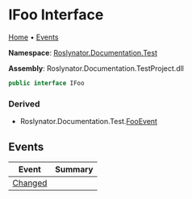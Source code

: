 # IFoo Interface

[Home](../../../../README.md) &#x2022; [Events](#events)

**Namespace**: [Roslynator.Documentation.Test](../README.md)

**Assembly**: Roslynator\.Documentation\.TestProject\.dll

```csharp
public interface IFoo
```

### Derived

* Roslynator\.Documentation\.Test\.[FooEvent](../FooEvent/README.md)

## Events

| Event | Summary |
| ----- | ------- |
| [Changed](Changed/README.md) | |

